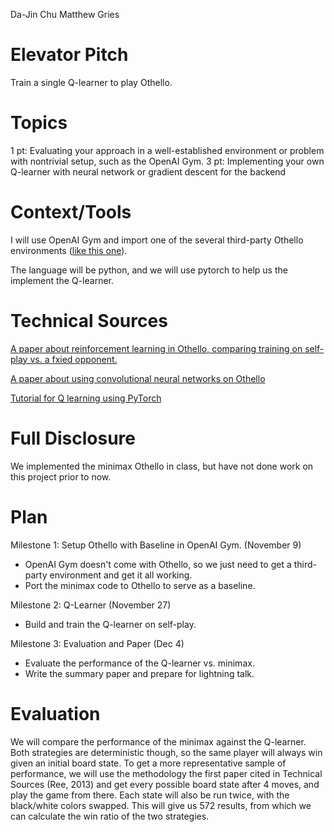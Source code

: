 Da-Jin Chu
Matthew Gries

# Elevator Pitch

Train a single Q-learner to play Othello.

# Topics

1 pt: Evaluating your approach in a well-established environment or problem with nontrivial setup, such as the OpenAI Gym.
3 pt: Implementing your own Q-learner with neural network or gradient descent for the backend

# Context/Tools

I will use OpenAI Gym and import one of the several third-party Othello environments ([like this one](https://github.com/pigooosuke/gym_reversi)). 

The language will be python, and we will use pytorch to help us the implement the Q-learner.

# Technical Sources

[A paper about reinforcement learning in Othello, comparing training on self-play vs. a fxied opponent.](https://www.ai.rug.nl/~mwiering/GROUP/ARTICLES/paper-othello.pdf)

[A paper about using convolutional neural networks on Othello](https://arxiv.org/pdf/1711.06583.pdf)

[Tutorial for Q learning using PyTorch](https://pytorch.org/tutorials/intermediate/reinforcement_q_learning.html)

# Full Disclosure

We implemented the minimax Othello in class, but have not done work on this project prior to now.

# Plan

Milestone 1: Setup Othello with Baseline in OpenAI Gym. (November 9)
- OpenAI Gym doesn't come with Othello, so we just need to get a third-party environment and get it all working.
- Port the minimax code to Othello to serve as a baseline.

Milestone 2: Q-Learner (November 27)
- Build and train the Q-learner on self-play.

Milestone 3: Evaluation and Paper (Dec 4)
- Evaluate the performance of the Q-learner vs. minimax.
- Write the summary paper and prepare for lightning talk.

# Evaluation

We will compare the performance of the minimax against the Q-learner. Both strategies are deterministic though, so the same player will always win given an initial board state. To get a more representative sample of performance, we will use the methodology the first paper cited in Technical Sources (Ree, 2013) and get every possible board state after 4 moves, and play the game from there. Each state will also be run twice, with the black/white colors swapped. This will give us 572 results, from which we can calculate the win ratio of the two strategies.